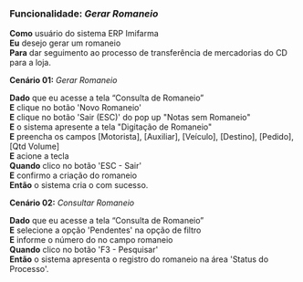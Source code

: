 ### Funcionalidade: *Gerar Romaneio*

**Como** usuário do sistema ERP Imifarma <br/>
**Eu** desejo gerar um romaneio <br/>
**Para** dar seguimento ao processo de transferência de mercadorias do CD para a loja. <br/>

**Cenário 01:** *Gerar Romaneio*

**Dado** que eu acesse a tela “Consulta de Romaneio” <br/>
**E** clique no botão 'Novo Romaneio' <br/>
**E** clique no botão 'Sair (ESC)' do pop up "Notas sem Romaneio" <br/>
**E** o sistema apresente a tela "Digitação de Romaneio" <br/>
**E** preencha os campos [Motorista], [Auxiliar], [Veículo], [Destino], [Pedido], [Qtd Volume] <br/>
**E** acione a tecla <ENTER> <br/>
**Quando** clico no botão 'ESC - Sair' <br/>
**E** confirmo a criação do romaneio <br/>
**Então** o sistema cria o com sucesso. <br/>


**Cenário 02:** *Consultar Romaneio*

**Dado** que eu acesse a tela “Consulta de Romaneio” <br/>
**E** selecione a opção 'Pendentes' na opção de filtro <br/>
**E** informe o número do no campo romaneio <br/>
**Quando** clico no botão 'F3 - Pesquisar' <br/>
**Então** o sistema apresenta o registro do romaneio na área 'Status do Processo'. <br/>
